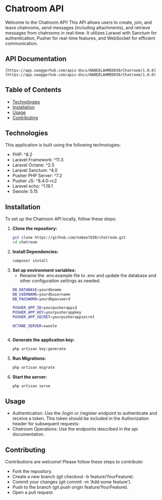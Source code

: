# Chatroom API

Welcome to the Chatroom API! This API allows users to create, join, and leave chatrooms, send messages (including attachments), and retrieve messages from chatrooms in real-time. It utilizes Laravel with Sanctum for authentication, Pusher for real-time features, and WebSocket for efficient communication.

## API Documentation
    [https://app.swaggerhub.com/apis-docs/NABEELAHMED030/Chatroom/1.0.0](https://app.swaggerhub.com/apis-docs/NABEELAHMED030/Chatroom/1.0.0)

## Table of Contents
- [Technologies](#technologies)
- [Installation](#installation)
- [Usage](#usage)
- [Contributing](#contributing)

## Technologies

This application is built using the following technologies:

- PHP: ^8.2
- Laravel Framework: ^11.3
- Laravel Octane: ^2.5
- Laravel Sanctum: ^4.0
- Pusher PHP Server: ^7.2
- Pusher JS: ^8.4.0-rc2
- Laravel echo: ^1.16.1
- Swoole: 5.15

## Installation

To set up the Chatroom API locally, follow these steps:

1. **Clone the repository:**
   ```bash
   git clone https://github.com/nabeel030/chatroom.git
   cd chatroom

2. **Install Dependencies:**
   ```bash
   composer install

3. **Set up environment variables:**
    - Rename the .env.example file to .env and update the database and other configuration settings as needed.
    ```bash
    DB_DATABASE=yourdbname
    DB_USERNAME=yourdbusername
    DB_PASSWORD=yourdbpassword

    PUSHER_APP_ID=yourpusherappid
    PUSHER_APP_KEY=yourpusherappkey
    PUSHER_APP_SECRET=yourpusherappsecret

    OCTANE_SERVER=swoole
    
    

4. **Generate the application key:**
   ```bash
   php artisan key:generate

5. **Run Migrations:**
   ```bash
   php artisan migrate

5. **Start the server:**
   ```bash
   php artisan serve


## Usage
-  Authentication: Use the /login or /register endpoint to authenticate and receive a token. This token should be included in the Authorization header for subsequent requests:
- Chatroom Operations: Use the endpoints described in the api documentation.

## Contributing
 Contributions are welcome! Please follow these steps to contribute:

- Fork the repository.
- Create a new branch (git checkout -b feature/YourFeature).
- Commit your changes (git commit -m 'Add some feature').
- Push to the branch (git push origin feature/YourFeature).
- Open a pull request.

